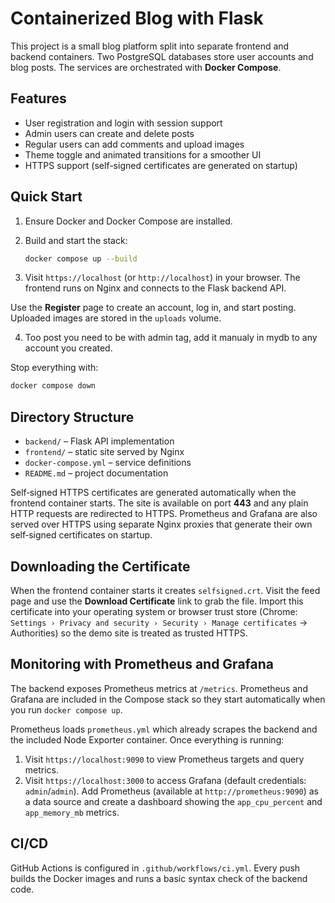 # Containerized Blog with Flask

This project is a small blog platform split into separate frontend and backend containers.
Two PostgreSQL databases store user accounts and blog posts. The services are orchestrated
with **Docker Compose**.

## Features

- User registration and login with session support
- Admin users can create and delete posts
- Regular users can add comments and upload images
- Theme toggle and animated transitions for a smoother UI
- HTTPS support (self-signed certificates are generated on startup)


## Quick Start

1. Ensure Docker and Docker Compose are installed.
2. Build and start the stack:

   ```bash
   docker compose up --build
   ```

3. Visit `https://localhost` (or `http://localhost`) in your browser.
   The frontend runs on Nginx and connects to the Flask backend API.

Use the **Register** page to create an account, log in, and start posting.
Uploaded images are stored in the `uploads` volume.

4. Too post you need to be with admin tag, add it manualy in mydb to any account you created.

Stop everything with:

```bash
docker compose down
```

## Directory Structure

- `backend/` – Flask API implementation
- `frontend/` – static site served by Nginx
- `docker-compose.yml` – service definitions
- `README.md` – project documentation

Self‑signed HTTPS certificates are generated automatically when the frontend
container starts. The site is available on port **443** and any plain HTTP
requests are redirected to HTTPS.
Prometheus and Grafana are also served over HTTPS using separate Nginx proxies
that generate their own self‑signed certificates on startup.

## Downloading the Certificate

When the frontend container starts it creates `selfsigned.crt`. Visit the feed
page and use the **Download Certificate** link to grab the file. Import this
certificate into your operating system or browser trust store (Chrome:
`Settings › Privacy and security › Security › Manage certificates` → Authorities)
so the demo site is treated as trusted HTTPS.

## Monitoring with Prometheus and Grafana

The backend exposes Prometheus metrics at `/metrics`. Prometheus and Grafana are
included in the Compose stack so they start automatically when you run
`docker compose up`.

Prometheus loads `prometheus.yml` which already scrapes the backend and the
included Node Exporter container. Once everything is running:

1. Visit `https://localhost:9090` to view Prometheus targets and query metrics.
2. Visit `https://localhost:3000` to access Grafana (default credentials:
   `admin`/`admin`). Add Prometheus (available at `http://prometheus:9090`) as a
   data source and create a dashboard showing the `app_cpu_percent` and
   `app_memory_mb` metrics.

## CI/CD

GitHub Actions is configured in `.github/workflows/ci.yml`. Every push builds the
Docker images and runs a basic syntax check of the backend code.